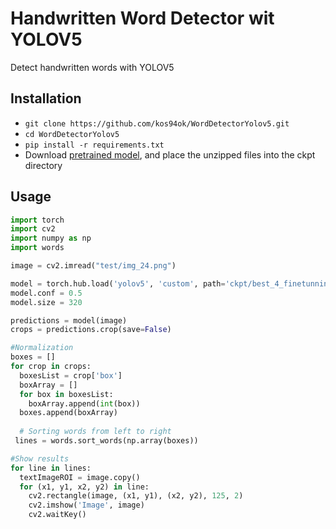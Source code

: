 # Handwritten Word Detector wit YOLOV5
Detect handwritten words with YOLOV5

## Installation
- `git clone https://github.com/kos94ok/WordDetectorYolov5.git`
- `cd WordDetectorYolov5`
- `pip install -r requirements.txt`
-  Download [pretrained model](https://drive.google.com/uc?export=download&confirm=no_antivirus&id=1XhAMH2OelzYhnDtfUWFi5VIQOdJzpNEs), and place the unzipped files into the ckpt directory


## Usage 
```python
import torch
import cv2
import numpy as np
import words

image = cv2.imread("test/img_24.png")

model = torch.hub.load('yolov5', 'custom', path='ckpt/best_4_finetunning.pt', source='local', device='cpu')
model.conf = 0.5
model.size = 320

predictions = model(image)
crops = predictions.crop(save=False)

#Normalization
boxes = []
for crop in crops:
  boxesList = crop['box']
  boxArray = []
  for box in boxesList:
    boxArray.append(int(box))
  boxes.append(boxArray)
  
  # Sorting words from left to right
 lines = words.sort_words(np.array(boxes))

#Show results
for line in lines:
  textImageROI = image.copy()
  for (x1, y1, x2, y2) in line:
    cv2.rectangle(image, (x1, y1), (x2, y2), 125, 2)
    cv2.imshow('Image', image)
    cv2.waitKey()
```
